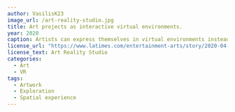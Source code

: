 ```yaml
---
author: VasilisK23
image_url: /art-reality-studio.jpg
title: Art projects as interactive virtual environments.
year: 2020
caption: Artists can express themselves in virtual environments instead of on a canvas, allowing more interaction with their work.
license_url: "https://www.latimes.com/entertainment-arts/story/2020-04-25/vr-virtual-reality-incubation-lab-for-artists-art-reality-studios" 
license_text: Art Reality Studio
categories:
  - Art
  - VR
tags:
  - Artwork
  - Exploration 
  - Spatial experience
---
```

